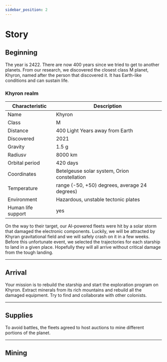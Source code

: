 ```yaml
---
sidebar_position: 2
---
```


# Story

## Beginning

The year is 2422. There are now 400 years since we tried to get to another planets. From our research, we discovered the closest class M planet, Khyron, named after the person that discovered it. It has Earth-like conditions and can sustain life.

### Khyron realm

| Characteristic     | Description                                   |
|--------------------|-----------------------------------------------|
| Name               | Khyron                                        |
| Class              | M                                             |
| Distance           | 400 Light Years away from Earth               |
| Discovered         | 2021                                          |
| Gravity            | 1.5 g                                         |
| Radiusv            | 8000 km                                       |
| Orbital period     | 420 days                                      |
| Coordinates        | Betelgeuse solar system, Orion constellation  |
| Temperature        | range (-50, +50) degrees, average 24 degrees) |
| Environment        | Hazardous, unstable tectonic plates           |
| Human life support | yes                                           |

On the way to their target, our AI-powered fleets were hit by a solar storm that damaged the electronic components. Luckily, we will be attracted by Khyran gravitational field and we will safely crash on it in a few weeks. Before this unfortunate event, we selected the trajectories for each starship to land in a given place. Hopefully they will all arrive without critical damage from the tough landing.

___

## Arrival

Your mission is to rebuild the starship and start the exploration program on Khyron. Extract minerals from its rich mountains and rebuild all the damaged equipment. Try to find and collaborate with other colonists.

___

## Supplies

To avoid battles, the fleets agreed to host auctions to mine different portions of the planet.

___

## Mining

